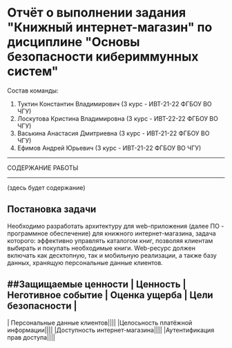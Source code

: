 # Отчёт о выполнении задания "Книжный интернет-магазин" по дисциплине "Основы безопасности кибериммунных систем"
Состав команды:

1. Туктин Константин Владимирович (3 курс - ИВТ-21-22 ФГБОУ ВО ЧГУ)
2. Лоскутова Кристина Владимировна (3 курс - ИВТ-22-22 ФГБОУ ВО ЧГУ)
3. Васькина Анастасия Дмитриевна (3 курс - ИВТ-21-22 ФГБОУ ВО ЧГУ)
4. Ефимов Андрей Юрьевич (3 курс - ИВТ-21-22 ФГБОУ ВО ЧГУ)

***
СОДЕРЖАНИЕ РАБОТЫ
***
(здесь будет содержание)
## Постановка задачи

Необходимо разработать архитектуру для web-приложения (далее ПО - программное обеспечение) для книжного интернет-магазина, задача которого: эффективно управлять каталогом книг, позволяя клиентам выбирать и покупать необходимые книги. Web-ресурс должен включать как десктопную, так и мобильную реализации, а также базу данных, хранящую персональные данные клиентов.

##Защищаемые ценности
| Ценность | Неготивное событие | Оценка ущерба | Цели безопасности |
---------------------------------------------------------------------
| Персональные данные клиентов||||
|Целосьность платёжной информации||||
|Доступность интернет-магазина||||
|Аутентификация прав доступа||||

